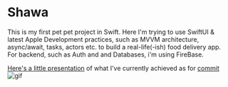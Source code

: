 #  Shawa

This is my first pet pet project in Swift. Here I'm trying to use SwiftUI & latest Apple Development practices, such as MVVM architecture, async/await, tasks, actors etc. to build a real-life(-ish) food delivery app. For backend, such as Auth and and Databases, i'm using FireBase.

[Here's a little presentation](https://www.dropbox.com/scl/fi/ygq70q49foq3u4q95501y/2023-10-28-09.46.00.gif?rlkey=irn9fphykefpvy5ldo04mrqyi&raw=1) of what I've currently achieved as for [commit](https://github.com/vasilevsky007/Shawa/commit/c929265cca0bbbbb9d726b41144584c2bc3190c7)
![gif](https://www.dropbox.com/scl/fi/ygq70q49foq3u4q95501y/2023-10-28-09.46.00.gif?rlkey=irn9fphykefpvy5ldo04mrqyi&raw=1)
